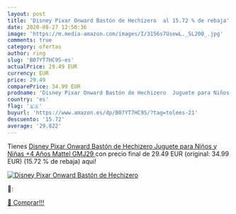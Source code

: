 ```yaml
---
layout: post
title: 'Disney Pixar Onward Bastón de Hechizero  al 15.72 % de rebaja'
date: 2020-08-27 12:50:36
image: 'https://m.media-amazon.com/images/I/3156s7UsewL._SL200_.jpg'
comments: true
category: ofertas
author: ring
slug: 'B07YT7HC9S-es'
actualPrice: 29.49 EUR
currency: EUR
price: 29.49
comparePrice: 34.99 EUR
prodname: 'Disney Pixar Onward Bastón de Hechizero  Juguete para Niños y Niñas +4 Años  Mattel GMJ29 '
country: 'es'
flag: '🇪🇸'
buyurl: 'https://www.amazon.es/dp/B07YT7HC9S/?tag=tolees-21'
descuento: '15.72'
average: '29.822'
---
```


Tienes [Disney Pixar Onward Bastón de Hechizero  Juguete para Niños y Niñas +4 Años  Mattel GMJ29 ](https://www.amazon.es/dp/B07YT7HC9S/?tag=tolees-21) con precio final de  29.49 EUR (original: 34.99 EUR) (15.72 %  de rebaja) aqui!

[![Disney Pixar Onward Bastón de Hechizero ](https://m.media-amazon.com/images/I/3156s7UsewL._SL200_.jpg)](https://www.amazon.es/dp/B07YT7HC9S/?tag=tolees-21)

🔎:


[🛒 Comprar!!!](https://www.amazon.es/dp/B07YT7HC9S/?tag=tolees-21)
